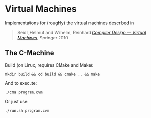 Virtual Machines
================

Implementations for (roughly) the virtual machines described in 
> Seidl, Helmut and  Wilhelm, Reinhard [*Compiler Design — Virtual Machines*](https://link.springer.com/book/10.1007/978-3-642-14909-2), Springer 2010.

## The C-Machine

Build (on Linux, requires CMake and Make):

    mkdir build && cd build && cmake .. && make 

And to execute: 

    ./cma program.cvm

Or just use:

    ./run.sh program.cvm 
